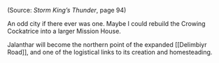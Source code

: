 

(Source: *Storm King’s Thunder*, page 94)

An odd city if there ever was one. Maybe I could rebuild the Crowing Cockatrice into a larger Mission House.

Jalanthar will become the northern point of the expanded [[Delimbiyr Road]], and one of the logistical links to its creation and homesteading.

